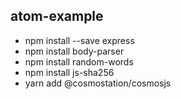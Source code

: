 ## atom-example
* npm install --save express
* npm install body-parser
* npm install random-words
* npm install js-sha256
* yarn add @cosmostation/cosmosjs
